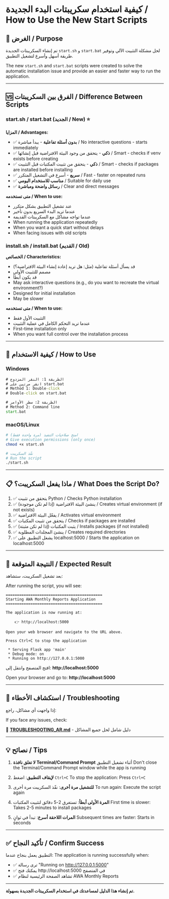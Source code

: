 # كيفية استخدام سكريبتات البدء الجديدة / How to Use the New Start Scripts

## 🎯 الغرض / Purpose

تم إنشاء السكريبتات الجديدة `start.sh` و `start.bat` لحل مشكلة التثبيت الآلي وتوفير طريقة أسهل وأسرع لتشغيل التطبيق.

The new `start.sh` and `start.bat` scripts were created to solve the automatic installation issue and provide an easier and faster way to run the application.

---

## 🆚 الفرق بين السكريبتات / Difference Between Scripts

### start.sh / start.bat (الجديد / New) ⭐

**المزايا / Advantages:**
- ✅ **بدون أسئلة تفاعلية** - يبدأ مباشرة / No interactive questions - starts immediately
- ✅ **ذكي** - يتحقق من وجود البيئة الافتراضية قبل إنشائها / Smart - checks if venv exists before creating
- ✅ **ذكي** - يتحقق من تثبيت المكتبات قبل التثبيت / Smart - checks if packages are installed before installing
- ✅ **سريع** - أسرع في التشغيل المتكرر / Fast - faster on repeated runs
- ✅ **مناسب للاستخدام اليومي** / Suitable for daily use
- ✅ **رسائل واضحة ومباشرة** / Clear and direct messages

**متى تستخدمه / When to use:**
- عند تشغيل التطبيق بشكل متكرر
- عندما تريد البدء السريع بدون تأخير
- عندما تواجه مشاكل مع السكريبتات القديمة
- When running the application repeatedly
- When you want a quick start without delays
- When facing issues with old scripts

### install.sh / install.bat (القديم / Old)

**الخصائص / Characteristics:**
- قد يسأل أسئلة تفاعلية (مثل: هل تريد إعادة إنشاء البيئة الافتراضية؟)
- مصمم للتثبيت الأولي
- قد يكون أبطأ
- May ask interactive questions (e.g., do you want to recreate the virtual environment?)
- Designed for initial installation
- May be slower

**متى تستخدمه / When to use:**
- التثبيت الأول فقط
- عندما تريد التحكم الكامل في عملية التثبيت
- First-time installation only
- When you want full control over the installation process

---

## 🚀 كيفية الاستخدام / How to Use

### Windows

```cmd
# الطريقة 1: النقر المزدوج
# انقر مرتين على start.bat
# Method 1: Double-click
# Double-click on start.bat

# الطريقة 2: سطر الأوامر
# Method 2: Command line
start.bat
```

### macOS/Linux

```bash
# امنح صلاحيات التنفيذ (مرة واحدة فقط)
# Give execution permissions (only once)
chmod +x start.sh

# نفّذ السكريبت
# Run the script
./start.sh
```

---

## 📋 ماذا يفعل السكريبت؟ / What Does the Script Do?

1. ✅ يتحقق من تثبيت Python / Checks Python installation
2. ✅ ينشئ البيئة الافتراضية (إذا لم تكن موجودة) / Creates virtual environment (if not exists)
3. ✅ يفعّل البيئة الافتراضية / Activates virtual environment
4. ✅ يتحقق من تثبيت المكتبات / Checks if packages are installed
5. ✅ يثبت المكتبات (إذا لم تكن مثبتة) / Installs packages (if not installed)
6. ✅ ينشئ المجلدات المطلوبة / Creates required directories
7. ✅ يشغل التطبيق على localhost:5000 / Starts the application on localhost:5000

---

## 🎉 النتيجة المتوقعة / Expected Result

بعد تشغيل السكريبت، ستشاهد:

After running the script, you will see:

```
===========================================
Starting AWA Monthly Reports Application
===========================================

The application is now running at:

    👉 http://localhost:5000

Open your web browser and navigate to the URL above.

Press Ctrl+C to stop the application

 * Serving Flask app 'main'
 * Debug mode: on
 * Running on http://127.0.0.1:5000
```

افتح المتصفح وانتقل إلى: **http://localhost:5000**

Open your browser and go to: **http://localhost:5000**

---

## 🔧 استكشاف الأخطاء / Troubleshooting

إذا واجهت أي مشاكل، راجع:

If you face any issues, check:

📖 **[TROUBLESHOOTING_AR.md](TROUBLESHOOTING_AR.md)** - دليل شامل لحل جميع المشاكل

---

## 💡 نصائح / Tips

1. **لا تغلق نافذة Terminal/Command Prompt** أثناء تشغيل التطبيق
   Don't close the Terminal/Command Prompt window while the app is running

2. **لإيقاف التطبيق**: اضغط `Ctrl+C`
   To stop the application: Press `Ctrl+C`

3. **للتشغيل مرة أخرى**: نفّذ السكريبت مرة أخرى
   To run again: Execute the script again

4. **المرة الأولى أبطأ**: تستغرق 2-5 دقائق لتثبيت المكتبات
   First time is slower: Takes 2-5 minutes to install packages

5. **المرات اللاحقة أسرع**: تبدأ في ثوانٍ
   Subsequent times are faster: Starts in seconds

---

## ✅ تأكيد النجاح / Confirm Success

التطبيق يعمل بنجاح عندما:
The application is running successfully when:

- ✅ ترى رسالة "Running on http://127.0.0.1:5000"
- ✅ يمكنك فتح http://localhost:5000 في المتصفح
- ✅ تشاهد الصفحة الرئيسية لنظام AWA Monthly Reports

---

**تم إنشاء هذا الدليل لمساعدتك في استخدام السكريبتات الجديدة بسهولة.**
